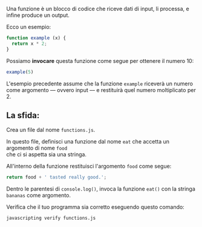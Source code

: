 Una funzione è un blocco di codice che riceve dati di input, li processa, e infine produce un output.

Ecco un esempio:

```js
function example (x) {
  return x * 2;
}
```

Possiamo **invocare** questa funzione come segue per ottenere il numero 10:

```js
example(5)
```

L'esempio precedente assume che la funzione `example` riceverà un numero come argomento –– ovvero input –– e restituirà quel numero moltiplicato per 2.

## La sfida:

Crea un file dal nome `functions.js`.

In questo file, definisci una funzione dal nome `eat` che accetta un argomento di nome `food`  
che ci si aspetta sia una stringa.

All'interno della funzione restituisci l'argomento `food` come segue:

```js
return food + ' tasted really good.';
```

Dentro le parentesi di `console.log()`, invoca la funzione `eat()` con la stringa `bananas` come argomento.

Verifica che il tuo programma sia corretto eseguendo questo comando:

```bash
javascripting verify functions.js
```
